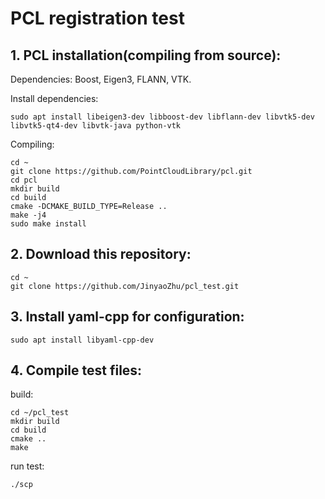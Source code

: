 # PCL registration test

## 1. PCL installation(compiling from source):

Dependencies:
Boost, Eigen3, FLANN, VTK.

Install dependencies:
```
sudo apt install libeigen3-dev libboost-dev libflann-dev libvtk5-dev libvtk5-qt4-dev libvtk-java python-vtk
```

Compiling:
```
cd ~
git clone https://github.com/PointCloudLibrary/pcl.git
cd pcl
mkdir build
cd build
cmake -DCMAKE_BUILD_TYPE=Release ..
make -j4
sudo make install
```

## 2. Download this repository:
```
cd ~
git clone https://github.com/JinyaoZhu/pcl_test.git
```

## 3. Install yaml-cpp for configuration:
```
sudo apt install libyaml-cpp-dev 
```

## 4. Compile test files:
build:
```
cd ~/pcl_test
mkdir build
cd build
cmake ..
make
```
run test:
```
./scp
```
